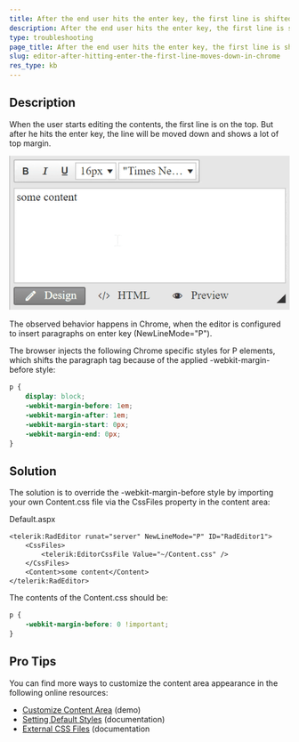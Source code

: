 ```yaml
---
title: After the end user hits the enter key, the first line is shifted down in the content area in Chrome
description: After the end user hits the enter key, the first line is shifted down in the RadEditor content area in Chrome. See how to fix this.
type: troubleshooting
page_title: After the end user hits the enter key, the first line is shifted down in the content area in Chrome
slug: editor-after-hitting-enter-the-first-line-moves-down-in-chrome
res_type: kb
---
```


## Description

When the user starts editing the contents, the first line is on the top. But after he hits the enter key, the line will be moved down and shows a lot of top margin.

![Extra margin on top after hitting enter](images/editor-extra-margin-on-top.gif)

The observed behavior happens in Chrome, when the editor is configured to insert paragraphs on enter key (NewLineMode="P"). 

The browser injects the following Chrome specific styles for P elements, which shifts the paragraph tag because of the applied -webkit-margin-before style:

````CSS
p {
    display: block;
    -webkit-margin-before: 1em;
    -webkit-margin-after: 1em;
    -webkit-margin-start: 0px;
    -webkit-margin-end: 0px;
}
````

## Solution

The solution is to override the -webkit-margin-before style by importing your own Content.css file via the CssFiles property in the content area:

Default.aspx
````ASP.NET
<telerik:RadEditor runat="server" NewLineMode="P" ID="RadEditor1">
    <CssFiles>
        <telerik:EditorCssFile Value="~/Content.css" />
    </CssFiles>
    <Content>some content</Content>
</telerik:RadEditor>
````

The contents of the Content.css should be:

````CSS
p {
    -webkit-margin-before: 0 !important;
}

````

## Pro Tips
You can find more ways to customize the content area appearance in the following online resources:

* [Customize Content Area](https://demos.telerik.com/aspnet-ajax/editor/examples/settingcontentareadefaults/defaultcs.aspx) (demo)
* [Setting Default Styles](https://docs.telerik.com/devtools/aspnet-ajax/controls/editor/managing-content/content-area-appearance/set-defaults) (documentation)
* [External CSS Files](https://docs.telerik.com/devtools/aspnet-ajax/controls/editor/functionality/toolbars/dropdowns/external-css-files) (documentation



